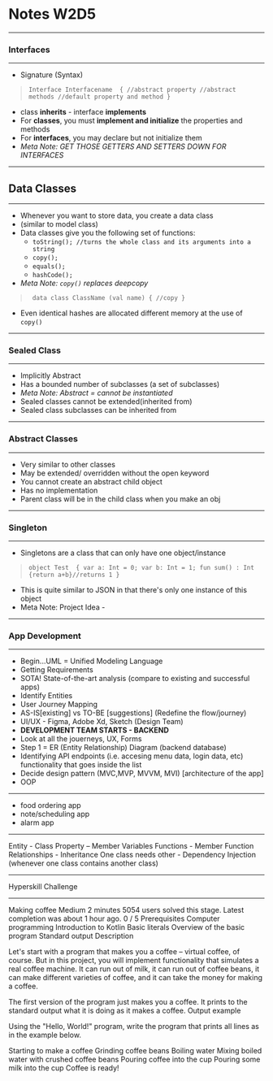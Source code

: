 # Notes W2D5

---

### Interfaces

---

- Signature (Syntax)

> `Interface Interfacename 
 {
   //abstract property
   //abstract methods
   //default property and method
 }`

- class **inherits** - interface **implements**
- For **classes**, you must **implement and initialize** the properties and methods
- For **interfaces**, you may declare but not initialize them
- *Meta Note: GET THOSE GETTERS AND SETTERS DOWN FOR INTERFACES*

---

Data Classes
-

---

- Whenever you want to store data, you create a data class
- (similar to model class)
- Data classes give you the following set of functions:
     - `toString(); //turns the whole class and its arguments into a string`
     - `copy();`
     - `equals();`
     - `hashCode();`
- *Meta Note: `copy()` replaces deepcopy*

>` data class ClassName (val name)
 {
    //copy
 }`
- Even identical hashes are allocated different memory at the use of `copy()`

---

### Sealed Class

--- 

- Implicitly Abstract
- Has a bounded number of subclasses (a set of subclasses)
- *Meta Note: Abstract = cannot be instantiated*
- Sealed classes cannot be extended(inherited from)
- Sealed class subclasses can be inherited from

---

### Abstract Classes

---

- Very similar to other classes
- May be extended/ overridden without the open keyword
- You cannot create an abstract child object
- Has no implementation
- Parent class will be in the child class when you make an obj

---

### Singleton

---

- Singletons are a class that can only have one object/instance

> `object Test 
 {
    var a: Int = 0;
    var b: Int = 1;
    fun sum() : Int {return a+b}//returns 1
 }`
- This is quite similar to JSON in that there's only one instance of this object
- Meta Note: Project Idea - 

---

### App Development

---
- Begin...UML = Unified Modeling Language
- Getting Requirements
- SOTA! State-of-the-art analysis (compare to existing and successful apps)
- Identify Entities
- User Journey Mapping
- AS-IS[existing] vs TO-BE [suggestions] (Redefine the flow/journey)
- UI/UX - Figma, Adobe Xd, Sketch (Design Team)
- **DEVELOPMENT TEAM STARTS - BACKEND**
- Look at all the jouerneys, UX, Forms
- Step 1 = ER (Entity Relationship) Diagram (backend database)
- Identifying API endpoints (i.e. accesing menu data, login data, etc) functionality that goes inside the list
- Decide design pattern (MVC,MVP, MVVM, MVI) [architecture of the app]
- OOP 

---

- food ordering app
- note/scheduling app
- alarm app


---

Entity   - Class
Property – Member Variables
Functions - Member Function
Relationships - Inheritance
One class needs other - Dependency Injection (whenever one class contains another class)

---

Hyperskill Challenge

--- 

Making coffee
Medium 2 minutes
5054 users solved this stage. Latest completion was about 1 hour ago.
0 / 5 Prerequisites
Computer programming
Introduction to Kotlin
Basic literals
Overview of the basic program
Standard output
Description

Let's start with a program that makes you a coffee – virtual coffee, of course. But in this project, you will implement functionality that simulates a real coffee machine. It can run out of milk, it can run out of coffee beans, it can make different varieties of coffee, and it can take the money for making a coffee.

The first version of the program just makes you a coffee. It prints to the standard output what it is doing as it makes a coffee.
Output example

Using the "Hello, World!" program, write the program that prints all lines as in the example below.

Starting to make a coffee
Grinding coffee beans
Boiling water
Mixing boiled water with crushed coffee beans
Pouring coffee into the cup
Pouring some milk into the cup
Coffee is ready!